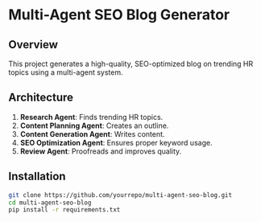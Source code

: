 # Multi-Agent SEO Blog Generator

## Overview
This project generates a high-quality, SEO-optimized blog on trending HR topics using a multi-agent system.

## Architecture
1. **Research Agent**: Finds trending HR topics.
2. **Content Planning Agent**: Creates an outline.
3. **Content Generation Agent**: Writes content.
4. **SEO Optimization Agent**: Ensures proper keyword usage.
5. **Review Agent**: Proofreads and improves quality.

## Installation
```sh
git clone https://github.com/yourrepo/multi-agent-seo-blog.git
cd multi-agent-seo-blog
pip install -r requirements.txt

